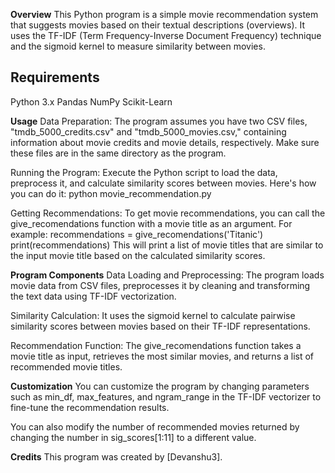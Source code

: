 **Overview**
This Python program is a simple movie recommendation system that suggests movies based on their textual descriptions (overviews). It uses the TF-IDF (Term Frequency-Inverse Document Frequency) technique and the sigmoid kernel to measure similarity between movies.


## Requirements
Python 3.x
Pandas
NumPy
Scikit-Learn


**Usage**
Data Preparation: The program assumes you have two CSV files, "tmdb_5000_credits.csv" and "tmdb_5000_movies.csv," containing information about movie credits and movie details, respectively. Make sure these files are in the same directory as the program.

Running the Program: Execute the Python script to load the data, preprocess it, and calculate similarity scores between movies. Here's how you can do it:
python movie_recommendation.py


Getting Recommendations: To get movie recommendations, you can call the give_recomendations function with a movie title as an argument. For example:
recommendations = give_recomendations('Titanic')
print(recommendations)
This will print a list of movie titles that are similar to the input movie title based on the calculated similarity scores.


**Program Components**
Data Loading and Preprocessing: The program loads movie data from CSV files, preprocesses it by cleaning and transforming the text data using TF-IDF vectorization.

Similarity Calculation: It uses the sigmoid kernel to calculate pairwise similarity scores between movies based on their TF-IDF representations.

Recommendation Function: The give_recomendations function takes a movie title as input, retrieves the most similar movies, and returns a list of recommended movie titles.


**Customization**
You can customize the program by changing parameters such as min_df, max_features, and ngram_range in the TF-IDF vectorizer to fine-tune the recommendation results.

You can also modify the number of recommended movies returned by changing the number in sig_scores[1:11] to a different value.

**Credits**
This program was created by [Devanshu3].

